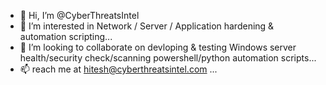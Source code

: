 - 👋 Hi, I’m @CyberThreatsIntel
- 👀 I’m interested in Network / Server / Application hardening & automation scripting...
- 💞️ I’m looking to collaborate on devloping & testing Windows server health/security check/scanning powershell/python automation scripts...
- 📫 reach me at hitesh@cyberthreatsintel.com ...
